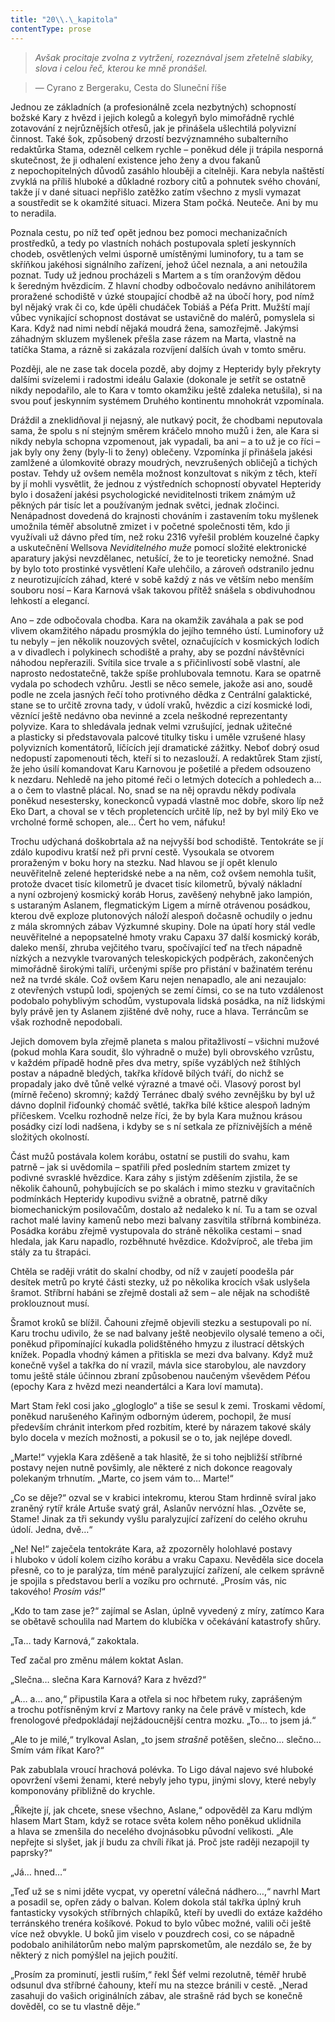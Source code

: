 ```yaml
---
title: "20\\.\_kapitola"
contentType: prose
---
```


> _Avšak procitaje zvolna z vytržení, rozeznával jsem zřetelně slabiky, slova i celou řeč, kterou ke mně pronášel._

> — Cyrano z Bergeraku, Cesta do Sluneční říše

Jednou ze základních (a profesionálně zcela nezbytných) schopností božské Kary z hvězd i jejich kolegů a kolegyň bylo mimořádně rychlé zotavování z nejrůznějších otřesů, jak je přinášela ušlechtilá polyvizní činnost. Také šok, způsobený drzostí bezvýznamného subalterního redaktůrka Stama, odezněl celkem rychle – poněkud déle ji trápila nesporná skutečnost, že ji odhalení existence jeho ženy a dvou fakanů z nepochopitelných důvodů zasáhlo hlouběji a citelněji. Kara nebyla naštěstí zvyklá na příliš hluboké a důkladné rozbory citů a pohnutek svého chování, takže jí v dané situaci nepřišlo zatěžko zatím všechno z mysli vymazat a soustředit se k okamžité situaci. Mizera Stam počká. Neuteče. Ani by mu to neradila.

Poznala cestu, po níž teď opět jednou bez pomoci mechanizačních prostředků, a tedy po vlastních nohách postupovala spletí jeskynních chodeb, osvětlených velmi úsporně umístěnými luminofory, tu a tam se skříňkou jakéhosi signálního zařízení, jehož účel neznala, a ani netoužila poznat. Tudy už jednou procházeli s Martem a s tím oranžovým dědou k šeredným hvězdicím. Z hlavní chodby odbočovalo nedávno anihilátorem proražené schodiště v úzké stoupající chodbě až na úbočí hory, pod nímž byl nějaký vrak či co, kde úpěli chudáček Tobiáš a Péťa Pritt. Mužští mají vůbec vynikající schopnost dostávat se ustavičně do malérů, pomyslela si Kara. Když nad nimi nebdí nějaká moudrá žena, samozřejmě. Jakýmsi záhadným skluzem myšlenek přešla zase rázem na Marta, vlastně na tatíčka Stama, a rázně si zakázala rozvíjení dalších úvah v tomto směru.

Později, ale ne zase tak docela pozdě, aby dojmy z Hepteridy byly překryty dalšími svízelemi i radostmi ideálu Galaxie (dokonale je setřít se ostatně nikdy nepodařilo, ale to Kara v tomto okamžiku ještě zdaleka netušila), si na svou pouť jeskynním systémem Druhého kontinentu mnohokrát vzpomínala.

Dráždil a zneklidňoval ji nejasný, ale nutkavý pocit, že chodbami neputovala sama, že spolu s ní stejným směrem kráčelo mnoho mužů i žen, ale Kara si nikdy nebyla schopna vzpomenout, jak vypadali, ba ani – a to už je co říci – jak byly ony ženy (byly-li to ženy) oblečeny. Vzpomínka jí přinášela jakési zamlžené a úlomkovité obrazy moudrých, nevzrušených obličejů a tichých postav. Tehdy už ovšem neměla možnost konzultovat s nikým z těch, kteří by jí mohli vysvětlit, že jednou z výstředních schopností obyvatel Hepteridy bylo i dosažení jakési psychologické neviditelnosti trikem známým už pěkných pár tisíc let a používaným jednak světci, jednak zločinci. Nenápadnost dovedená do krajnosti chováním i zastavením toku myšlenek umožnila téměř absolutně zmizet i v početné společnosti těm, kdo ji využívali už dávno před tím, než roku 2316 vyřešil problém kouzelné čapky a uskutečnění Wellsova _Neviditelného muže_ pomocí složité elektronické aparatury jakýsi nevzdělanec, netušící, že to je teoreticky nemožné. Snad by bylo toto prostinké vysvětlení Kaře ulehčilo, a zároveň odstranilo jednu z neurotizujících záhad, které v sobě každý z nás ve větším nebo menším souboru nosí – Kara Karnová však takovou přítěž snášela s obdivuhodnou lehkostí a elegancí.

Ano – zde odbočovala chodba. Kara na okamžik zaváhala a pak se pod vlivem okamžitého nápadu prosmýkla do jejího temného ústí. Luminofory už tu nebyly – jen několik nouzových světel, označujících v kosmických lodích a v divadlech i polykinech schodiště a prahy, aby se pozdní návštěvníci náhodou nepřerazili. Svítila sice trvale a s přičinlivostí sobě vlastní, ale naprosto nedostatečně, takže spíše prohlubovala temnotu. Kara se opatrně vydala po schodech vzhůru. Jestli se něco semele, jakože asi ano, soudě podle ne zcela jasných řečí toho protivného dědka z Centrální galaktické, stane se to určitě zrovna tady, v údolí vraků, hvězdic a cizí kosmické lodi, věznící ještě nedávno oba nevinné a zcela neškodné reprezentanty polyvize. Kara to shledávala jednak velmi vzrušující, jednak užitečné a plasticky si představovala palcové titulky tisku i uměle vzrušené hlasy polyvizních komentátorů, líčících její dramatické zážitky. Neboť dobrý osud nedopustí zapomenouti těch, kteří si to nezaslouží. A redaktůrek Stam zjistí, že jeho úsilí komandovat Karu Karnovou je pošetilé a předem odsouzeno k nezdaru. Nehledě na jeho pitomé řeči o letmých dotecích a pohledech a… a o čem to vlastně plácal. No, snad se na něj opravdu někdy podívala poněkud nesestersky, koneckonců vypadá vlastně moc dobře, skoro líp než Eko Dart, a choval se v těch propletencích určitě líp, než by byl milý Eko ve vrcholné formě schopen, ale… Čert ho vem, náfuku!

Trochu udýchaná doškobrtala až na nejvyšší bod schodiště. Tentokráte se jí zdálo kupodivu kratší než při první cestě. Vysoukala se otvorem proraženým v boku hory na stezku. Nad hlavou se jí opět klenulo neuvěřitelně zelené hepteridské nebe a na něm, což ovšem nemohla tušit, protože dvacet tisíc kilometrů je dvacet tisíc kilometrů, bývalý nákladní a nyní ozbrojený kosmický koráb Horus, zavěšený nehybně jako lampión, s ustaraným Aslanem, flegmatickým Ligem a mírně otrávenou posádkou, kterou dvě exploze plutonových náloží alespoň dočasně ochudily o jednu z mála skromných zábav Výzkumné skupiny. Dole na úpatí hory stál vedle neuvěřitelné a nepopsatelné hmoty vraku Capaxu 37 další kosmický koráb, daleko menší, zhruba vejčitého tvaru, spočívající teď na třech nápadně nízkých a nezvykle tvarovaných teleskopických podpěrách, zakončených mimořádně širokými talíři, určenými spíše pro přistání v bažinatém terénu než na tvrdé skále. Což ovšem Karu nejen nenapadlo, ale ani nezaujalo: z otevřených vstupů lodi, spojených se zemí čímsi, co se na tuto vzdálenost podobalo pohyblivým schodům, vystupovala lidská posádka, na níž lidskými byly právě jen ty Aslanem zjištěné dvě nohy, ruce a hlava. Terráncům se však rozhodně nepodobali.

Jejich domovem byla zřejmě planeta s malou přitažlivostí – všichni mužové (pokud mohla Kara soudit, šlo výhradně o muže) byli obrovského vzrůstu, v každém případě hodně přes dva metry, spíše vyzáblých než štíhlých postav a nápadně bledých, takřka křídově bílých tváří, do nichž se propadaly jako dvě tůně velké výrazné a tmavé oči. Vlasový porost byl (mírně řečeno) skromný; každý Terránec dbalý svého zevnějšku by byl už dávno doplnil řiďounký chomáč světlé, takřka bílé kštice alespoň ladným příčeskem. Vcelku rozhodně nelze říci, že by byla Kara mužnou krásou posádky cizí lodi nadšena, i kdyby se s ní setkala ze příznivějších a méně složitých okolností.

Část mužů postávala kolem korábu, ostatní se pustili do svahu, kam patrně – jak si uvědomila – spatřili před posledním startem zmizet ty podivné svrasklé hvězdice. Kara záhy s jistým zděšením zjistila, že se několik čahounů, pohybujících se po skalách i mimo stezku v gravitačních podmínkách Hepteridy kupodivu svižně a obratně, patrně díky biomechanickým posilovačům, dostalo až nedaleko k ní. Tu a tam se ozval rachot malé laviny kamenů nebo mezi balvany zasvítila stříbrná kombinéza. Posádka korábu zřejmě vystupovala do stráně několika cestami – snad hledala, jak Karu napadlo, rozběhnuté hvězdice. Kdožvíproč, ale třeba jim stály za tu štrapáci.

Chtěla se raději vrátit do skalní chodby, od níž v zaujetí poodešla pár desítek metrů po kryté části stezky, už po několika krocích však uslyšela šramot. Stříbrní habáni se zřejmě dostali až sem – ale nějak na schodiště proklouznout musí.

Šramot kroků se blížil. Čahouni zřejmě objevili stezku a sestupovali po ní. Karu trochu udivilo, že se nad balvany ještě neobjevilo olysalé temeno a oči, poněkud připomínající kukadla polidštěného hmyzu z ilustrací dětských knížek. Popadla vhodný kámen a přitiskla se mezi dva balvany. Když muž konečně vyšel a takřka do ní vrazil, mávla sice starobylou, ale navzdory tomu ještě stále účinnou zbraní způsobenou naučeným vševědem Péťou (epochy Kara z hvězd mezi neandertálci a Kara loví mamuta).

Mart Stam řekl cosi jako „glogloglo“ a tiše se sesul k zemi. Troskami vědomí, poněkud narušeného Kařiným odborným úderem, pochopil, že musí především chránit interkom před rozbitím, které by nárazem takové skály bylo docela v mezích možnosti, a pokusil se o to, jak nejlépe dovedl.

„Marte!“ vyjekla Kara zděšeně a tak hlasitě, že si toho nejbližší stříbrné postavy nejen nutně povšimly, ale některé z nich dokonce reagovaly polekaným trhnutím. „Marte, co jsem vám to… Marte!“

„Co se děje?“ ozval se v krabici intekromu, kterou Stam hrdinně svíral jako zraněný rytíř krále Artuše svatý grál, Aslanův nervózní hlas. „Ozvěte se, Stame! Jinak za tři sekundy vyšlu paralyzující zařízení do celého okruhu údolí. Jedna, dvě…“

„Ne! Ne!“ zaječela tentokráte Kara, až zpozorněly holohlavé postavy i hluboko v údolí kolem cizího korábu a vraku Capaxu. Nevěděla sice docela přesně, co to je paralýza, tím méně paralyzující zařízení, ale celkem správně je spojila s představou berlí a vozíku pro ochrnuté. „Prosím vás, nic takového! _Prosím vás!_“

„Kdo to tam zase je?“ zajímal se Aslan, úplně vyvedený z míry, zatímco Kara se obětavě schoulila nad Martem do klubíčka v očekávání katastrofy shůry.

„Ta… tady Karnová,“ zakoktala.

Teď začal pro změnu málem koktat Aslan.

„Slečna… slečna Kara Karnová? Kara z hvězd?“

„A… a… ano,“ připustila Kara a otřela si noc hřbetem ruky, zaprášeným a trochu potřísněným krví z Martovy ranky na čele právě v místech, kde frenologové předpokládají nejžádoucnější centra mozku. „To… to jsem já.“

„Ale to je milé,“ trylkoval Aslan, „to jsem _strašně_ potěšen, slečno… slečno… Smím vám říkat Karo?“

Pak zabublala vroucí hrachová polévka. To Ligo dával najevo své hluboké opovržení všemi ženami, které nebyly jeho typu, jinými slovy, které nebyly komponovány přibližně do krychle.

„Říkejte jí, jak chcete, snese všechno, Aslane,“ odpověděl za Karu mdlým hlasem Mart Stam, když se rotace světa kolem něho poněkud uklidnila a hlava se zmenšila do necelého dvojnásobku původní velikosti. „Ale nepřejte si slyšet, jak jí budu za chvíli říkat já. Proč jste raději nezapojil ty paprsky?“

„Já… hned…“

„Teď už se s nimi jděte vycpat, vy operetní válečná nádhero…,“ navrhl Mart a posadil se, opřen zády o balvan. Kolem dokola stál takřka úplný kruh fantasticky vysokých stříbrných chlapíků, kteří by uvedli do extáze každého terránského trenéra košíkové. Pokud to bylo vůbec možné, valili oči ještě více než obvykle. U boků jim viselo v pouzdrech cosi, co se nápadně podobalo anihilátorům nebo malým paprskometům, ale nezdálo se, že by některý z nich pomýšlel na jejich použití.

„Prosím za prominutí, jestli ruším,“ řekl Šéf velmi rezolutně, téměř hrubě odsunul dva stříbrné čahouny, kteří mu na stezce bránili v cestě. „Nerad zasahuji do vašich originálních zábav, ale strašně rád bych se konečně dověděl, co se tu vlastně děje.“
